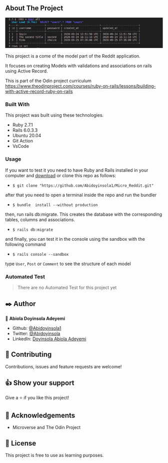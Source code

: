 <!-- ABOUT THE PROJECT -->
## About The Project

![Product Name Screen Shot](lib/assets//Screenshot.png)

This project is a come of the model part of the Reddit application.

It focuses on creating Models with validations and associations on rails using Active Record.


This is part of the Odin project curriculum https://www.theodinproject.com/courses/ruby-on-rails/lessons/building-with-active-record-ruby-on-rails

### Built With
This project was built using these technologies.
* Ruby 2.7.1
* Rails 6.0.3.3
* Ubuntu 20.04
* Git Action
* VsCode

### Usage

If you want to test it you need to have Ruby and Rails installed in your computer and [download](https://github.com/euqueme/micro-reddit/archive/master.zip) or clone this repo as follows:
* `$ git clone "https://github.com/Abidoyinsola1/Micro_Reddit.git"`

after that you need to open a terminal inside the repo and run the bundler
* `$ bundle  install --without production`

then, run rails db:migrate. This creates the database with the corresponding tables, columns and associations.
* `$ rails db:migrate`

and finally, you can test it in the console using the sandbox with the following command
* `$ rails console --sandbox`

type ``User``, ``Post`` or ``Comment`` to see the structure of each model

<!-- AUTOMATED TEST -->
### Automated Test

> There are no Automated Test for this project yet


## ✒️ Author <a name = "author"></a>


👤 **Abiola Doyinsola Adeyemi**

- Github: [@Abidoyinsola1](https://github.com/Abidoyinsola1)
- Twitter: [@Abidoyinsola](https://twitter.com/abidoyinsola)
- LinkedIn: [Doyinsola Abiola Adeyemi](https://www.linkedin.com/in/doyinsola-adeyemi)

## 🤝 Contributing

Contributions, issues and feature requests are welcome!

## 👍 Show your support

Give a ⭐️ if you like this project!

## 📝 Acknowledgements

- Microverse and The Odin Project

## 📝 License

This project is free to use as learning purposes.